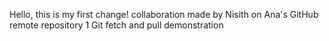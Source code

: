 Hello, this is my first change!
collaboration made by Nisith on Ana's GitHub remote repository 1
Git fetch and pull demonstration